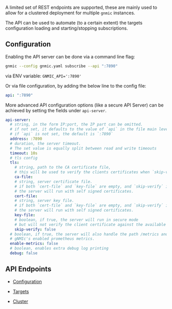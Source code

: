 A limited set of REST endpoints are supported, these are mainly used to allow for a clustered deployment for multiple `gnmic` instances.

The API can be used to automate (to a certain extent) the targets configuration loading and starting/stopping subscriptions.

## Configuration

Enabling the API server can be done via a command line flag:

```bash
gnmic --config gnmic.yaml subscribe --api ":7890"
```

via ENV variable: `GNMIC_API=':7890'`

Or via file configuration, by adding the below line to the config file:

```yaml
api: ":7890"
```

More advanced API configuration options (like a secure API Server)
can be achieved by setting the fields under `api-server`.

```yaml
api-server:
  # string, in the form IP:port, the IP part can be omitted.
  # if not set, it defaults to the value of `api` in the file main level.
  # if `api` is not set, the default is `:7890`
  address: :7890
  # duration, the server timeout.
  # The set value is equally split between read and write timeouts
  timeout: 10s
  # tls config
  tls:
    # string, path to the CA certificate file,
    # this will be used to verify the clients certificates when `skip-verify` is false
    ca-file:
    # string, server certificate file.
    # if both `cert-file` and `key-file` are empty, and `skip-verify` is true or `ca-file` is set, 
    # the server will run with self signed certificates.
    cert-file:
    # string, server key file.
    # if both `cert-file` and `key-file` are empty, and `skip-verify` is true or `ca-file` is set, 
    # the server will run with self signed certificates.
    key-file:
    # boolean, if true, the server will run in secure mode 
    # but will not verify the client certificate against the available certificate chain.
    skip-verify: false
  # boolean, if true, the server will also handle the path /metrics and serve 
  # gNMIc's enabled prometheus metrics.
  enable-metrics: false
  # boolean, enables extra debug log printing
  debug: false
```

## API Endpoints

* [Configuration](./configuration.md)

* [Targets](./targets.md)

* [Cluster](./cluster.md)
